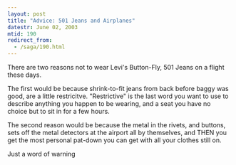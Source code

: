 ```yaml
---
layout: post
title: "Advice: 501 Jeans and Airplanes"
datestr: June 02, 2003
mtid: 190
redirect_from:
  - /saga/190.html
---
```


There are two reasons not to wear Levi's Button-Fly, 501 Jeans on a flight these days.

The first would be because shrink-to-fit jeans from back before baggy was good, are a little restricitve.  "Restrictive" is the last word you want to use to describe anything you happen to be wearing, and a seat you have no choice but to sit in for a few hours.

The second reason would be because the metal in the rivets, and buttons, sets off the metal detectors at the airport all by themselves, and THEN you get the most personal pat-down you can get with all your clothes still on.

Just a word of warning

